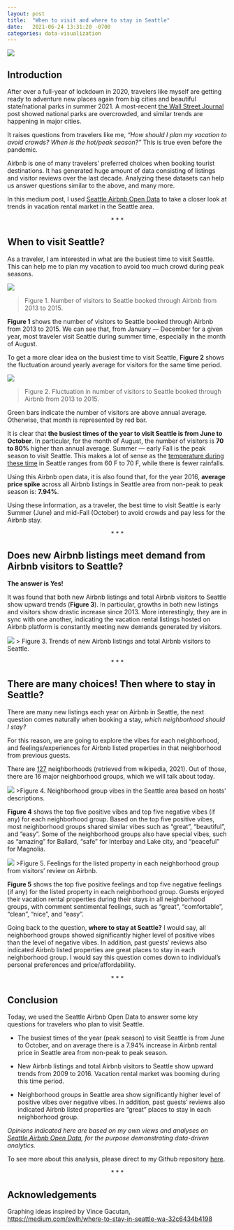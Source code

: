 ```yaml
---
layout: post
title:  "When to visit and where to stay in Seattle"
date:   2021-06-24 13:31:20 -0700
categories: data-visualization
---
```

<img src="{{site.baseurl}}/assets/img/06042021_data/title_shot.png">

## Introduction
After over a full-year of lockdown in 2020, travelers like myself are getting ready to adventure new places again from big cities and beautiful state/national parks in summer 2021. A most-recent <a href="https://www.wsj.com/articles/national-parks-are-overcrowded-and-closing-their-gates-11623582002" target="_blank">the Wall Street Journal</a> post showed national parks are overcrowded, and similar trends are happening in major cities.

It raises questions from travelers like me, *“How should I plan my vacation to avoid crowds? When is the hot/peak season?”* This is true even before the pandemic.

Airbnb is one of many travelers’ preferred choices when booking tourist destinations. It has generated huge amount of data consisting of listings and visitor reviews over the last decade. Analyzing these datasets can help us answer questions similar to the above, and many more.

In this medium post, I used <a href="https://www.kaggle.com/airbnb/seattle" target="_blank">Seattle Airbnb Open Data</a> to take a closer look at trends in vacation rental market in the Seattle area.

<p align=center> *   *   *</p>

## When to visit Seattle?

As a traveler, I am interested in what are the busiest time to visit Seattle. This can help me to plan my vacation to avoid too much crowd during peak seasons.

<img src="{{site.baseurl}}/assets/img/06042021_data/monthly_visitor_counts.png">

> Figure 1. Number of visitors to Seattle booked through Airbnb from 2013 to 2015.

**Figure 1** shows the number of visitors to Seattle booked through Airbnb from 2013 to 2015. We can see that, from January — December for a given year, most traveler visit Seattle during summer time, especially in the month of August.


To get a more clear idea on the busiest time to visit Seattle, **Figure 2** shows the fluctuation around yearly average for visitors for the same time period.

<img src="{{site.baseurl}}/assets/img/06042021_data/monthly_visitor_fluctuation_around_annual_average.png">

> Figure 2. Fluctuation in number of visitors to Seattle booked through Airbnb from 2013 to 2015.

Green bars indicate the number of visitors are above annual average. Otherwise, that month is represented by red bar.

It is clear that **the busiest times of the year to visit Seattle is from June to October**. In particular, for the month of August, the number of visitors is **70 to 80%** higher than annual average. Summer — early Fall is the peak season to visit Seattle. This makes a lot of sense as the <a href="https://en.climate-data.org/north-america/united-states-of-america/washington/seattle-593/" target="_blank">temperature during these time</a> in Seattle ranges from 60 F to 70 F, while there is fewer rainfalls.

Using this Airbnb open data, it is also found that, for the year 2016, **average price spike** across all Airbnb listings in Seattle area from non-peak to peak season is: **7.94%**.

Using these information, as a traveler, the best time to visit Seattle is early Summer (June) and mid-Fall (October) to avoid crowds and pay less for the Airbnb stay.

<p align=center> *   *   *</p>

## Does new Airbnb listings meet demand from Airbnb visitors to Seattle?


**The answer is Yes!**

It was found that both new Airbnb listings and total Airbnb visitors to Seattle show upward trends (**Figure 3**). In particular, growths in both new listings and visitors show drastic increase since 2013. More interestingly, they are in sync with one another, indicating the vacation rental listings hosted on Airbnb platform is constantly meeting new demands generated by visitors.

<img src="{{site.baseurl}}/assets/img/06042021_data/trends.png">
> Figure 3. Trends of new Airbnb listings and total Airbnb visitors to Seattle.


<p align=center> *   *   *</p>


## There are many choices! Then where to stay in Seattle?

There are many new listings each year on Airbnb in Seattle, the next question comes naturally when booking a stay, *which neighborhood should I stay?*

For this reason, we are going to explore the vibes for each neighborhood, and feelings/experiences for Airbnb listed properties in that neighborhood from previous guests.

There are <a href="https://en.wikipedia.org/wiki/List_of_neighborhoods_in_Seattle" target="_blank">127</a> neighborhoods (retrieved from wikipedia, 2021). Out of those, there are 16 major neighborhood groups, which we will talk about today.

<img src="{{site.baseurl}}/assets/img/06042021_data/neighborhood_vibes.png">
>Figure 4. Neighborhood group vibes in the Seattle area based on hosts’ descriptions.



**Figure 4** shows the top five positive vibes and top five negative vibes (if any) for each neighborhood group. Based on the top five positive vibes, most neighborhood groups shared similar vibes such as “great”, “beautiful”, and “easy”. Some of the neighborhood groups also have special vibes, such as “amazing” for Ballard, “safe” for Interbay and Lake city, and “peaceful” for Magnolia.


<img src="{{site.baseurl}}/assets/img/06042021_data/neighborhood_listing_feelings.png">
>Figure 5. Feelings for the listed property in each neighborhood group from visitors’ review on Airbnb.

**Figure 5** shows the top five positive feelings and top five negative feelings (if any) for the listed property in each neighborhood group. Guests enjoyed their vacation rental properties during their stays in all neighborhood groups, with comment sentimental feelings, such as “great”, “comfortable”, “clean”, “nice”, and “easy”.

Going back to the question, **where to stay at Seattle?** I would say, all neighborhood groups showed significantly higher level of positive vibes than the level of negative vibes. In addition, past guests’ reviews also indicated Airbnb listed properties are great places to stay in each neighborhood group. I would say this question comes down to individual’s personal preferences and price/affordability.

<p align=center> *   *   *</p>


## Conclusion
Today, we used the Seattle Airbnb Open Data to answer some key questions for travelers who plan to visit Seattle.

- The busiest times of the year (peak season) to visit Seattle is from June to October, and on average there is a 7.94% increase in Airbnb rental price in Seattle area from non-peak to peak season.

- New Airbnb listings and total Airbnb visitors to Seattle show upward trends from 2009 to 2016. Vacation rental market was booming during this time period.

- Neighborhood groups in Seattle area show significantly higher level of positive vibes over negative vibes. In addition, past guests’ reviews also indicated Airbnb listed properties are “great” places to stay in each neighborhood group.


*Opinions indicated here are based on my own views and analyses on <a href="hhttps://www.kaggle.com/airbnb/seattle" target="_blank">Seattle Airbnb Open Data</a>, for the purpose demonstrating data-driven analytics.*

To see more about this analysis, please direct to my Github repository <a href="https://github.com/hengli700/data-science-nanodegree-projects/tree/master/Data_Driven_View_on_Seattle_Airbnb" target="_blank">here</a>.


<p align=center> *   *   *</p>


## Acknowledgements
Graphing ideas inspired by Vince Gacutan, <a href="https://medium.com/swlh/where-to-stay-in-seattle-wa-32c6434b4198" target="_blank">https://medium.com/swlh/where-to-stay-in-seattle-wa-32c6434b4198</a>
